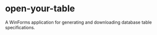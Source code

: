 # open-your-table
A WinForms application for generating and downloading database table specifications.
